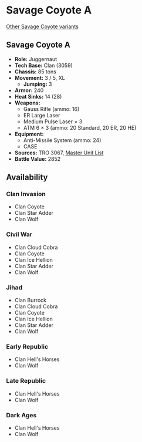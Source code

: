 # Savage Coyote A

[Other Savage Coyote variants](../savage_coyote.md)

## Savage Coyote A
- **Role:** Juggernaut
- **Tech Base:** Clan (3059)
- **Chassis:** 85 tons
- **Movement:** 3 / 5, XL
  - **Jumping:** 3
- **Armor:** 240
- **Heat Sinks:** 14 (28)
- **Weapons:**
  - Gauss Rifle (ammo: 16)
  - ER Large Laser
  - Medium Pulse Laser × 3
  - ATM 6 × 3 (ammo: 20 Standard, 20 ER, 20 HE)
- **Equipment:**
  - Anti-Missile System (ammo: 24)
  - CASE
- **Sources:** TRO 3067, [Master Unit List](http://masterunitlist.info/Unit/Details/4982/savage-coyote-a)
- **Battle Value:** 2852

## Availability

### Clan Invasion
- Clan Coyote
- Clan Star Adder
- Clan Wolf

### Civil War
- Clan Cloud Cobra
- Clan Coyote
- Clan Ice Hellion
- Clan Star Adder
- Clan Wolf

### Jihad
- Clan Burrock
- Clan Cloud Cobra
- Clan Coyote
- Clan Ice Hellion
- Clan Star Adder
- Clan Wolf

### Early Republic
- Clan Hell's Horses
- Clan Wolf

### Late Republic
- Clan Hell's Horses
- Clan Wolf

### Dark Ages
- Clan Hell's Horses
- Clan Wolf

